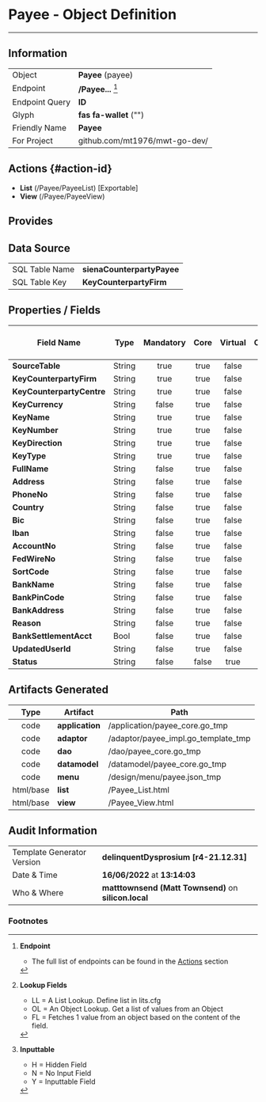 # **Payee** - Object Definition
---
##  Information
|   |   |
|---|---|
|Object         |**Payee** (payee) |
|Endpoint 	    |**/Payee...** [^1]|
|Endpoint Query |**ID**|
Glyph|**fas fa-wallet** ("")
Friendly Name|**Payee**|
|For Project    |github.com/mt1976/mwt-go-dev/|

##  Actions {#action-id}
* **List** (/Payee/PayeeList) [Exportable]
* **View** (/Payee/PayeeView)











##  Provides







##  Data Source 
|   |   |
|---|---|
SQL Table Name       | **sienaCounterpartyPayee**
SQL Table Key | **KeyCounterpartyFirm**



##  Properties / Fields
| Field Name| Type | Mandatory | Core | Virtual | Overide | Lookup [^2]| Lookup Object      | Lookup Field Source         | Lookup Return Value                | Inputable [^3]|DB Column|Default Value| No Change | Callout | Internal |
| -- | --  | :--: | :--: | :--: |:--: |:--: |:--: |-- |-- |:--: |-- | --| :--: | :--: | :--: |
|**SourceTable**|String|true|true|false|false|||||Y|SourceTable||false|false|false|
|**KeyCounterpartyFirm**|String|true|true|false|false|||||Y|KeyCounterpartyFirm||false|false|false|
|**KeyCounterpartyCentre**|String|true|true|false|false|||||Y|KeyCounterpartyCentre||false|false|false|
|**KeyCurrency**|String|false|true|false|false|||||Y|KeyCurrency||false|false|false|
|**KeyName**|String|true|true|false|false|||||Y|KeyName||false|false|false|
|**KeyNumber**|String|true|true|false|false|||||Y|KeyNumber||false|false|false|
|**KeyDirection**|String|true|true|false|false|||||Y|KeyDirection||false|false|false|
|**KeyType**|String|true|true|false|false|||||Y|KeyType||false|false|false|
|**FullName**|String|false|true|false|false|||||Y|FullName||false|false|false|
|**Address**|String|false|true|false|false|||||Y|Address||false|false|false|
|**PhoneNo**|String|false|true|false|false|||||Y|PhoneNo||false|false|false|
|**Country**|String|false|true|false|false|OL|Country|Country|Name|N|Country||false|false|false|
|**Bic**|String|false|true|false|false|||||Y|Bic||false|false|false|
|**Iban**|String|false|true|false|false|||||Y|Iban||false|false|false|
|**AccountNo**|String|false|true|false|false|||||Y|AccountNo||false|false|false|
|**FedWireNo**|String|false|true|false|false|||||Y|FedWireNo||false|false|false|
|**SortCode**|String|false|true|false|false|||||Y|SortCode||false|false|false|
|**BankName**|String|false|true|false|false|||||Y|BankName||false|false|false|
|**BankPinCode**|String|false|true|false|false|||||Y|BankPinCode||false|false|false|
|**BankAddress**|String|false|true|false|false|||||Y|BankAddress||false|false|false|
|**Reason**|String|false|true|false|true|||||N|Reason||false|false|false|
|**BankSettlementAcct**|Bool|false|true|false|false|||||Y|BankSettlementAcct|True|false|false|false|
|**UpdatedUserId**|String|false|true|false|false|||||Y|UpdatedUserId||false|false|false|
|**Status**|String|false|false|true|false|||||N|||false|true|false|


##  Artifacts Generated
| Type | Artifact | Path|
| :--: | -- | -- |
| code | **application** | /application/payee_core.go_tmp |
| code | **adaptor** | /adaptor/payee_impl.go_template_tmp |
| code | **dao** | /dao/payee_core.go_tmp |
| code | **datamodel** | /datamodel/payee_core.go_tmp |
| code | **menu** | /design/menu/payee.json_tmp |
| html/base | **list** | /Payee_List.html |
| html/base | **view** | /Payee_View.html |


## Audit Information
|   |   |
|---|---|
Template Generator Version   | **delinquentDysprosium [r4-21.12.31]**
Date & Time		     | **16/06/2022** at **13:14:03**
Who & Where		     | **matttownsend (Matt Townsend)** on **silicon.local**

### Footnotes
[^1]: **Endpoint**
    * The full list of endpoints can be found in the [Actions](#action-id) section
[^2]: **Lookup Fields**
    * LL = A List Lookup. Define list in lits.cfg
    * OL = An Object Lookup. Get a list of values from an Object
    * FL = Fetches 1 value from an object based on the content of the field. 
[^3]: **Inputtable**   
    * H = Hidden Field
    * N = No Input Field
    * Y = Inputtable Field